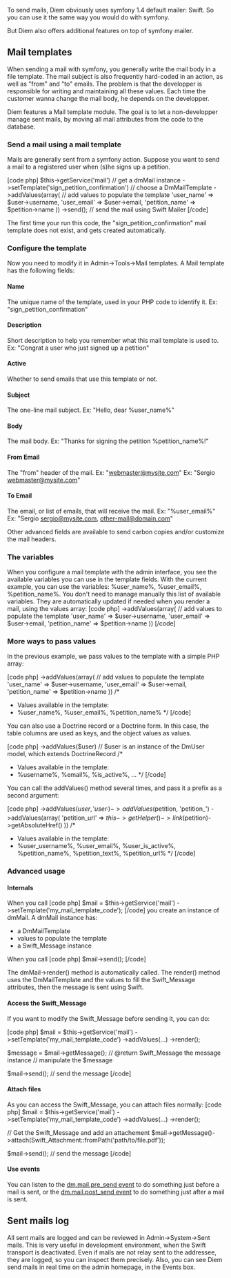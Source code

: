 To send mails, Diem obviously uses symfony 1.4 default mailer: Swift.
So you can use it the same way you would do with symfony.

But Diem also offers additional features on top of symfony mailer.

## Mail templates
When sending a mail with symfony, you generally write the mail body in a file template.
The mail subject is also frequently hard-coded in an action, as well as "from" and "to" emails.
The problem is that the developper is responsible for writing and maintaining all these values.
Each time the customer wanna change the mail body, he depends on the developper.

Diem features a Mail template module.
The goal is to let a non-developper manage sent mails, by moving all mail attributes from the code to the database.

### Send a mail using a mail template

Mails are generally sent from a symfony action.
Suppose you want to send a mail to a registered user when (s)he signs up a petition.

[code php]
$this->getService('mail')                   // get a dmMail instance
->setTemplate('sign_petition_confirmation') // choose a DmMailTemplate
->addValues(array(                          // add values to populate the template
  'user_name'       => $user->username,
  'user_email'      => $user->email,
  'petition_name'   => $petition->name
))
->send();                                   // send the mail using Swift Mailer
[/code]

The first time your run this code, the "sign_petition_confirmation" mail template does not exist, and gets created automatically.

### Configure the template

Now you need to modify it in Admin->Tools->Mail templates. A Mail template has the following fields:

#### Name
The unique name of the template, used in your PHP code to identify it.
Ex: "sign_petition_confirmation"

#### Description
Short description to help you remember what this mail template is used to.
Ex: "Congrat a user who just signed up a petition"

#### Active
Whether to send emails that use this template or not.

#### Subject
The one-line mail subject.
Ex: "Hello, dear %user_name%"

#### Body
The mail body.
Ex: "Thanks for signing the petition %petition_name%!"

#### From Email
The "from" header of the mail.
Ex: "webmaster@mysite.com"
Ex: "Sergio <webmaster@mysite.com>"

#### To Email
The email, or list of emails, that will receive the mail.
Ex: "%user_email%"
Ex: "Sergio <sergio@mysite.com>, other-mail@domain.com"

Other advanced fields are available to send carbon copies and/or customize the mail headers.

### The variables

When you configure a mail template with the admin interface, you see the available variables you can use in the template fields.
With the current example, you can use the variables: %user_name%, %user_email%, %petition_name%.
You don't need to manage manually this list of available variables. They are automatically updated if needed when you render a mail, using the values array:
[code php]
->addValues(array(                          // add values to populate the template
  'user_name'       => $user->username,
  'user_email'      => $user->email,
  'petition_name'   => $petition->name
))
[/code]

### More ways to pass values

In the previous example, we pass values to the template with a simple PHP array:

[code php]
->addValues(array(                          // add values to populate the template
  'user_name'       => $user->username,
  'user_email'      => $user->email,
  'petition_name'   => $petition->name
))
/*
 * Values available in the template:
 * %user_name%, %user_email%, %petition_name%
 */
[/code]

You can also use a Doctrine record or a Doctrine form.
In this case, the table columns are used as keys, and the object values as values.

[code php]
->addValues($user) // $user is an instance of the DmUser model, which extends DoctrineRecord
/*
 * Values available in the template:
 * %username%, %email%, %is_active%, ...
 */
[/code]

You can call the addValues() method several times, and pass it a prefix as a second argument:

[code php]
->addValues($user, 'user_')
->addValues($petition, 'petition_')
->addValues(array(
  'petition_url' => $this->getHelper()->link($petition)->getAbsoluteHref()
))
/*
 * Values available in the template:
 * %user_username%, %user_email%, %user_is_active%, %petition_name%, %petition_text%, %petition_url%
 */
[/code]

### Advanced usage

#### Internals

When you call
[code php]
$mail = $this->getService('mail')
->setTemplate('my_mail_template_code');
[/code]
you create an instance of dmMail. A dmMail instance has:
- a DmMailTemplate
- values to populate the template
- a Swift_Message instance

When you call
[code php]
$mail->send();
[/code]

The dmMail->render() method is automatically called.
The render() method uses the DmMailTemplate and the values to fill the Swift_Message attributes, then the message is sent using Swift.

#### Access the Swift_Message

If you want to modify the Swift_Message before sending it, you can do:

[code php]
$mail = $this->getService('mail')
->setTemplate('my_mail_template_code')
->addValues(...)
->render();

$message = $mail->getMessage(); // @return Swift_Message the message instance
// manipulate the $message

$mail->send(); // send the message
[/code]

#### Attach files

As you can access the Swift_Message, you can attach files normally:
[code php]
$mail = $this->getService('mail')
->setTemplate('my_mail_template_code')
->addValues(...)
->render();

// Get the Swift_Message and add an attachement
$mail->getMessage()->attach(Swift_Attachment::fromPath('path/to/file.pdf'));

$mail->send(); // send the message
[/code]

#### Use events

You can listen to the [dm.mail.pre_send event](page:30#events-list:core-events:dm-mail-pre_send) to do something just before a mail is sent, or the [dm.mail.post_send event](page:30#events-list:core-events:dm-mail-post_send) to do something just after a mail is sent.

## Sent mails log

All sent mails are logged and can be reviewed in Admin->System->Sent mails.
This is very useful in development environment, when the Swift transport is deactivated.
Even if mails are not relay sent to the addressee, they are logged, so you can inspect them precisely.
Also, you can see Diem send mails in real time on the admin homepage, in the Events box.